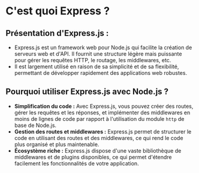 # C'est quoi Express ?

## **Présentation d'Express.js :**

* Express.js est un framework web pour Node.js qui facilite la création de serveurs web et d'API. Il fournit une structure légère mais puissante pour gérer les requêtes HTTP, le routage, les middlewares, etc.
* Il est largement utilisé en raison de sa simplicité et de sa flexibilité, permettant de développer rapidement des applications web robustes.

## **Pourquoi utiliser Express.js avec Node.js ?**

* **Simplification du code :** Avec Express.js, vous pouvez créer des routes, gérer les requêtes et les réponses, et implémenter des middlewares en moins de lignes de code par rapport à l'utilisation du module `http` de base de Node.js.
* **Gestion des routes et middlewares :** Express.js permet de structurer le code en utilisant des routes et des middlewares, ce qui rend le code plus organisé et plus maintenable.
* **Écosystème riche :** Express.js dispose d'une vaste bibliothèque de middlewares et de plugins disponibles, ce qui permet d'étendre facilement les fonctionnalités de votre application.

####
